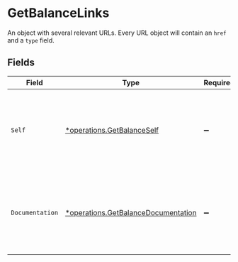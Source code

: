 # GetBalanceLinks

An object with several relevant URLs. Every URL object will contain an `href` and a `type` field.


## Fields

| Field                                                                                      | Type                                                                                       | Required                                                                                   | Description                                                                                |
| ------------------------------------------------------------------------------------------ | ------------------------------------------------------------------------------------------ | ------------------------------------------------------------------------------------------ | ------------------------------------------------------------------------------------------ |
| `Self`                                                                                     | [*operations.GetBalanceSelf](../../models/operations/getbalanceself.md)                    | :heavy_minus_sign:                                                                         | In v2 endpoints, URLs are commonly represented as objects with an `href` and `type` field. |
| `Documentation`                                                                            | [*operations.GetBalanceDocumentation](../../models/operations/getbalancedocumentation.md)  | :heavy_minus_sign:                                                                         | In v2 endpoints, URLs are commonly represented as objects with an `href` and `type` field. |